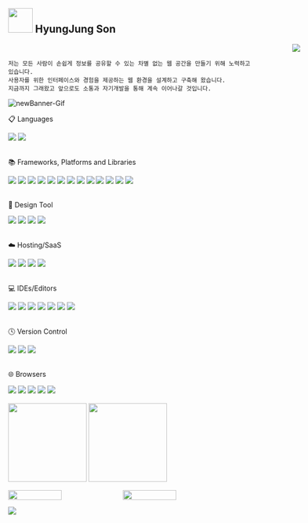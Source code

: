 <!--
### Hi there 👋
### 👋 반갑습니다!

[![Tech Blog Badge](https://img.shields.io/badge/Blog-CC0000?style=flat-square&logo=Tesla&logoColor=white&link=https://velog.io/@hyungjungson)][![Linkedin Badge](https://img.shields.io/badge/-LinkedIn-blue?style=flat-square&logo=Linkedin&logoColor=white&link=https://www.linkedin.com/in/)](https://www.linkedin.com/in//) [![Portfolio Badge](https://img.shields.io/badge/Portfolio-ffffff?style=flat-square&logo=Notion&logoColor=black&link=https://www.notion.so/)](https://www.notion.so/)

**언어 및 도구**  

<code><img height="20" src="https://raw.githubusercontent.com/github/explore/80688e429a7d4ef2fca1e82350fe8e3517d3494d/topics/javascript/javascript.png"></code>
<code><img height="20" src="https://raw.githubusercontent.com/github/explore/80688e429a7d4ef2fca1e82350fe8e3517d3494d/topics/typescript/typescript.png"></code>
<code><img height="20" src="https://raw.githubusercontent.com/github/explore/80688e429a7d4ef2fca1e82350fe8e3517d3494d/topics/react/react.png"></code>
<code><img height="20" src="https://raw.githubusercontent.com/github/explore/5c058a388828bb5fde0bcafd4bc867b5bb3f26f3/topics/graphql/graphql.png"></code>
<code><img height="20" src="https://raw.githubusercontent.com/github/explore/80688e429a7d4ef2fca1e82350fe8e3517d3494d/topics/webpack/webpack.png"></code>
<code><img height="20" src="https://raw.githubusercontent.com/github/explore/05d0f0dfceafd861bdf2b53559399dae7b2e2d8b/topics/figma/figma.png"></code>

**hyungjungson/hyungjungson** is a ✨ _special_ ✨ repository because its `README.md` (this file) appears on your GitHub profile.

Here are some ideas to get you started:

- 🔭 I’m currently working on ...
- 🌱 I’m currently learning ...
- 👯 I’m looking to collaborate on ...
- 🤔 I’m looking for help with ...
- 💬 Ask me about ...
- 📫 How to reach me: ...
- 😄 Pronouns: ...
- ⚡ Fun fact: ...

![header](https://capsule-render.vercel.app/api?type=wave&color=auto&height=300&section=header&text=capsule%20render&fontSize=90)
<img src="https://img.shields.io/badge/React-#61DAFB?style=flat-square&logo=javascript&logoColor=white"/>
![header](https://capsule-render.vercel.app/api?type=waving&color=0:a82da8,100:da8f00&height=230&section=header&text=HyungJungSon&fontAlign=70&fontAlignY=40&fontSize=60&fontColor=ffffff)
<img src="https://github-readme-stats.vercel.app/api/top-langs/?username=hyungjungson&layout=compact&theme=radical" style="height:177px;"/>
<img src="https://github-readme-stats.vercel.app/api?username=hyungjungson&show_icons=true&theme=radical" style="height:177px;"/>
// velog
[![Velog's GitHub stats](https://velog-readme-stats.vercel.app/api?name=hyungjungson&color=dark)](https://github.com/hyungjungson/velog-readme-stats)
[![Velog's GitHub stats](https://velog-readme-stats.vercel.app/api/list?name=hyungjungson&color=dark)](https://velog.io/@hyungjungson) 
<img src="https://velog-readme-stats.vercel.app/api?name=hyungjungson&color=dark" style="width:30%; height:125px;"/>
<img src="https://velog-readme-stats.vercel.app/api/list?name=hyungjungson&color=dark" style="width: 100%; height:165px;"/>
[![Velog's GitHub stats](https://velog-readme-stats.vercel.app/api?name=hyungjungson&color=dark&tag=evernote_chrome_error)](https://github.com/hyungjungson/velog-readme-stats)
-->

## <img src="https://user-images.githubusercontent.com/6918020/98543782-fa15ed80-22b8-11eb-8930-02afff68bb8a.gif" width="50" /> HyungJung Son 
<div align="right"><img src="https://hits.seeyoufarm.com/api/count/incr/badge.svg?url=https%3A%2F%2Fgithub.com%2Fhyungjungson%2Fhit-counter&count_bg=%2379C83D&title_bg=%23555555&icon=github.svg&icon_color=%23E7E7E7&title=hits&edge_flat=false"  style="height : auto; margin-left : 580px;"/>
</div>

```
저는 모든 사람이 손쉽게 정보를 공유할 수 있는 차별 없는 웹 공간을 만들기 위해 노력하고 있습니다. 
사용자를 위한 인터페이스와 경험을 제공하는 웹 환경을 설계하고 구축해 왔습니다.
지금까지 그래왔고 앞으로도 소통과 자기개발을 통해 계속 이어나갈 것입니다.
```
![newBanner-Gif](https://user-images.githubusercontent.com/6918020/126431123-00baa7e4-5d04-413f-a7c9-543ff70563ad.gif) 



  <div style="align-center: center;"> 
  <p>📋 Languages</p>
  <img src="https://img.shields.io/badge/html5-%23E34F26.svg?style=for-the-badge&logo=html5&logoColor=white" />
  <img src="https://img.shields.io/badge/javascript-%23323330.svg?style=for-the-badge&logo=javascript&logoColor=%23F7DF1E"/>
  <br><br>
 
  <p>📚 Frameworks, Platforms and Libraries</p>
  <img src="https://img.shields.io/badge/react-16B7FB?style=for-the-badge&logo=react&logoColor=%2361DAFB"/>
  <img src="https://camo.githubusercontent.com/5e4de9f6b76c491d51472b924bd82ea6ee0b584c6c0bc89489e11631bcdcf551/68747470733a2f2f696d672e736869656c64732e696f2f62616467652f7374796c656420636f6d706f6e656e74732d4442373039333f7374796c653d666f722d7468652d6261646765266c6f676f3d7374796c656420636f6d706f6e656e7473266c6f676f436f6c6f723d7768697465" data-canonical-src="https://img.shields.io/badge/styled components-DB7093?style=for-the-badge&amp;logo=styled components&amp;logoColor=white" style="max-width: 100%;">
  <img src="https://img.shields.io/badge/SASS-hotpink.svg?style=for-the-badge&logo=SASS&logoColor=white" />
  <img src="https://img.shields.io/badge/css3-%231572B6.svg?style=for-the-badge&logo=css3&logoColor=white" />
  <img src="https://img.shields.io/badge/NPM-%23CB3837.svg?style=for-the-badge&logo=npm&logoColor=white" />
  <img src="https://img.shields.io/badge/yarn-%232C8EBB.svg?style=for-the-badge&logo=yarn&logoColor=white" />
  <img src="https://img.shields.io/badge/node.js-6DA55F?style=for-the-badge&logo=node.js&logoColor=white" />
  <img src="https://img.shields.io/badge/bootstrap-%238511FA.svg?style=for-the-badge&logo=bootstrap&logoColor=white"/>
  <img src="https://img.shields.io/badge/MUI-%230081CB.svg?style=for-the-badge&logo=mui&logoColor=white"/>
  <img src="https://camo.githubusercontent.com/ca111678209b97d2ed57c747bd71735860a3d944034ceec3a33ce273eba4d268/68747470733a2f2f696d672e736869656c64732e696f2f62616467652f616e7464657369676e2d6635613434323f7374796c653d666f722d7468652d6261646765266c6f676f3d616e7464657369676e266c6f676f436f6c6f723d626c61636b" data-canonical-src="https://img.shields.io/badge/antdesign-f5a442?style=for-the-badge&amp;logo=antdesign&amp;logoColor=black" style="max-width: 100%;">
  <img src="https://img.shields.io/badge/tailwindcss-%2338B2AC.svg?style=for-the-badge&logo=tailwind-css&logoColor=white"/>
  <img src="https://img.shields.io/badge/Vuetify-1867C0?style=for-the-badge&logo=vuetify&logoColor=AEDDFF" />
  <img src="https://img.shields.io/badge/jquery-%230769AD.svg?style=for-the-badge&logo=jquery&logoColor=white"/>
  <br><br>
 
  <p>🎨 Design Tool</p>
  <img src="https://img.shields.io/badge/figma-%23F24E1E.svg?style=for-the-badge&logo=figma&logoColor=white" />
  <img src="https://img.shields.io/badge/adobe%20photoshop-%2331A8FF.svg?style=for-the-badge&logo=adobe%20photoshop&logoColor=white"/>
  <img src="https://img.shields.io/badge/Adobe%20XD-470137?style=for-the-badge&logo=Adobe%20XD&logoColor=#FF61F6" />
  <img src="https://img.shields.io/badge/adobe%20illustrator-%23FF9A00.svg?style=for-the-badge&logo=adobe%20illustrator&logoColor=white" />
  <br><br>
 
  <p>☁️ Hosting/SaaS</p>
  <img src="https://img.shields.io/badge/AWS-%23FF9900.svg?style=for-the-badge&logo=amazon-aws&logoColor=white" />
  <img src="https://img.shields.io/badge/github%20pages-121013?style=for-the-badge&logo=github&logoColor=white" />
  <img src="https://img.shields.io/badge/netlify-%23000000.svg?style=for-the-badge&logo=netlify&logoColor=#00C7B7" />
  <img src="https://img.shields.io/badge/vercel-%23000000.svg?style=for-the-badge&logo=vercel&logoColor=white" />
  <br><br>
 
  <p>💻 IDEs/Editors</p>
  <img src="https://img.shields.io/badge/Atom-%2366595C.svg?style=for-the-badge&logo=atom&logoColor=white" />
  <img src="https://img.shields.io/badge/CodePen-white?style=for-the-badge&logo=codepen&logoColor=black" />
  <img src="https://img.shields.io/badge/Eclipse-FE7A16.svg?style=for-the-badge&logo=Eclipse&logoColor=white" />
  <img src="https://img.shields.io/badge/IntelliJIDEA-000000.svg?style=for-the-badge&logo=intellij-idea&logoColor=white" />
  <img src="https://img.shields.io/badge/Notepad++-90E59A.svg?style=for-the-badge&logo=notepad%2b%2b&logoColor=black" />
  <img src="https://img.shields.io/badge/sublime_text-%23575757.svg?style=for-the-badge&logo=sublime-text&logoColor=important" />
  <img src="https://img.shields.io/badge/Visual%20Studio%20Code-0078d7.svg?style=for-the-badge&logo=visual-studio-code&logoColor=white" />
  <br><br>
 
  <p>🕓 Version Control</p>
  <img src="https://img.shields.io/badge/git-%23F05033.svg?style=for-the-badge&logo=git&logoColor=white" />
  <img src="https://img.shields.io/badge/github-%23121011.svg?style=for-the-badge&logo=github&logoColor=white" />
  <img src="https://img.shields.io/badge/gitlab-%23181717.svg?style=for-the-badge&logo=gitlab&logoColor=white" />
  <br><br>
 
  <p>🌐 Browsers</p>
  <img src="https://img.shields.io/badge/Firefox-FF7139?style=for-the-badge&logo=Firefox-Browser&logoColor=white" />
  <img src="https://img.shields.io/badge/Edge-0078D7?style=for-the-badge&logo=Microsoft-edge&logoColor=white" />
  <img src="https://img.shields.io/badge/Google%20Chrome-4285F4?style=for-the-badge&logo=GoogleChrome&logoColor=white" />
  <img src="https://img.shields.io/badge/Safari-000000?style=for-the-badge&logo=Safari&logoColor=white" />
  <img src="https://img.shields.io/badge/Internet%20Explorer-0076D6?style=for-the-badge&logo=Internet%20Explorer&logoColor=white" />
  <br><br>

  <img src="https://github-readme-stats-eta-indol-68.vercel.app/api/top-langs/?username=hyungjungson&layout=compact&theme=radical&hide=stars,contribs&count_private=true" style="height:160px;"/>
  <img src="https://github-readme-stats-eta-indol-68.vercel.app/api?username=hyungjungson&show_icons=true&theme=radical&hide=stars,contribs&count_private=true" style="height:160px;"/>

<!--
<p style="display: flex;">
  <img src="https://velog-readme-stats.vercel.app/api?name=hyungjungson&color=dark"  width="46.5%"/>
  <img src="https://velog-readme-stats.vercel.app/api?name=hyungjungson&color=dark&tag=evernote_chrome_error" width="46.5%" />
</p>
-->

<p style="display: flex;">
  <img src="https://velog-readme-stats.vercel.app/api?name=hyungjungson&color"  width="46.5%"/>
  <img src="https://velog-readme-stats.vercel.app/api?name=hyungjungson&color&tag=evernote_chrome_error" width="46.5%" />
</p>

</div>

![](./profile-3d-contrib/profile-green-animate.svg)
